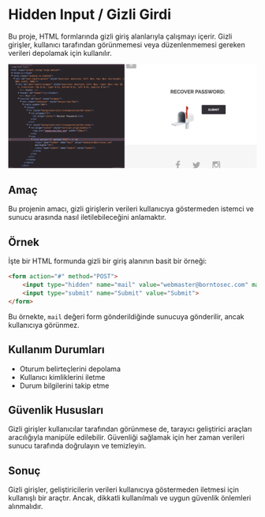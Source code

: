 # Hidden Input / Gizli Girdi

Bu proje, HTML formlarında gizli giriş alanlarıyla çalışmayı içerir. Gizli girişler, kullanıcı tarafından görünmemesi veya düzenlenmemesi gereken verileri depolamak için kullanılır.

![Gizli Giriş](hidden_input.png)

## Amaç

Bu projenin amacı, gizli girişlerin verileri kullanıcıya göstermeden istemci ve sunucu arasında nasıl iletilebileceğini anlamaktır.

## Örnek

İşte bir HTML formunda gizli bir giriş alanının basit bir örneği:

```html
<form action="#" method="POST">
    <input type="hidden" name="mail" value="webmaster@borntosec.com" maxlength="15">
    <input type="submit" name="Submit" value="Submit">
</form>
```

Bu örnekte, `mail` değeri form gönderildiğinde sunucuya gönderilir, ancak kullanıcıya görünmez.

## Kullanım Durumları

- Oturum belirteçlerini depolama
- Kullanıcı kimliklerini iletme
- Durum bilgilerini takip etme

## Güvenlik Hususları

Gizli girişler kullanıcılar tarafından görünmese de, tarayıcı geliştirici araçları aracılığıyla manipüle edilebilir. Güvenliği sağlamak için her zaman verileri sunucu tarafında doğrulayın ve temizleyin.

## Sonuç

Gizli girişler, geliştiricilerin verileri kullanıcıya göstermeden iletmesi için kullanışlı bir araçtır. Ancak, dikkatli kullanılmalı ve uygun güvenlik önlemleri alınmalıdır.